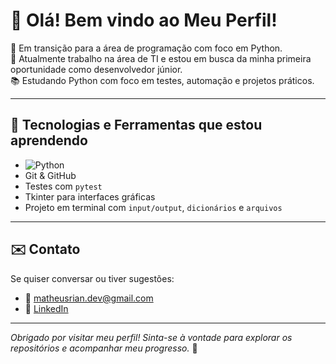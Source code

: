 # 👋 Olá! Bem vindo ao Meu Perfil!

🎯 Em transição para a área de programação com foco em Python.  
💼 Atualmente trabalho na área de TI e estou em busca da minha primeira oportunidade como desenvolvedor júnior.  
📚 Estudando Python com foco em testes, automação e projetos práticos.

---

## 🧰 Tecnologias e Ferramentas que estou aprendendo

- ![Python](https://img.shields.io/badge/Python-3776AB?style=flat&logo=python&logoColor=white)
- Git & GitHub
- Testes com `pytest`
- Tkinter para interfaces gráficas
- Projeto em terminal com `input/output`, `dicionários` e `arquivos`
  
---

## ✉️ Contato

Se quiser conversar ou tiver sugestões:

- 📧 matheusrian.dev@gmail.com  
- 💼 [LinkedIn](https://www.linkedin.com/in/matheus-rian-de-souza/)

---

*Obrigado por visitar meu perfil! Sinta-se à vontade para explorar os repositórios e acompanhar meu progresso.* 🚀
